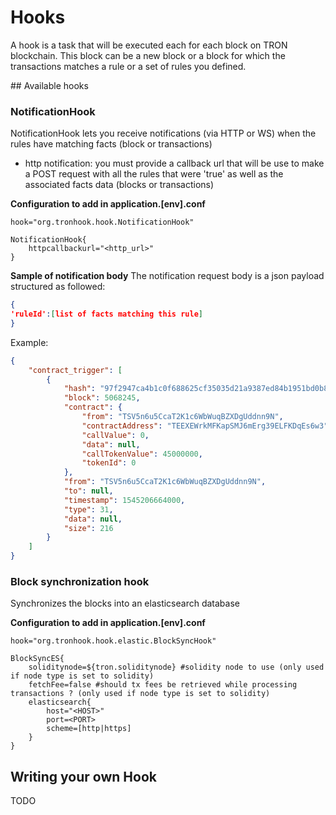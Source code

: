# Hooks

A hook is a task that will be executed each for each block on TRON blockchain. This block can be a new block or a block for which the transactions matches a rule or a set of rules you defined.

## Available hooks


### NotificationHook

NotificationHook lets you receive notifications (via HTTP or WS) when the rules have matching facts (block or transactions)

- http notification: you must provide a callback url that will be use to make a POST request with all the rules that were 'true' as well as the associated facts data (blocks or transactions)

**Configuration to add in application.[env].conf**
```
hook="org.tronhook.hook.NotificationHook"

NotificationHook{
	httpcallbackurl="<http_url>"
}
```

**Sample of notification body**
The notification request body is a json payload structured as followed:

```json
{
'ruleId':[list of facts matching this rule]
}
```
Example:

```json
{
    "contract_trigger": [
        {
            "hash": "97f2947ca4b1c0f688625cf35035d21a9387ed84b1951bd0b8375d3beb29b8d1",
            "block": 5068245,
            "contract": {
                "from": "TSV5n6u5CcaT2K1c6WbWuqBZXDgUddnn9N",
                "contractAddress": "TEEXEWrkMFKapSMJ6mErg39ELFKDqEs6w3",
                "callValue": 0,
                "data": null,
                "callTokenValue": 45000000,
                "tokenId": 0
            },
            "from": "TSV5n6u5CcaT2K1c6WbWuqBZXDgUddnn9N",
            "to": null,
            "timestamp": 1545206664000,
            "type": 31,
            "data": null,
            "size": 216
        }
    ]
}
```
### Block synchronization hook

Synchronizes the blocks into an elasticsearch database

**Configuration to add in application.[env].conf**
```
hook="org.tronhook.hook.elastic.BlockSyncHook"

BlockSyncES{
	soliditynode=${tron.soliditynode} #solidity node to use (only used if node type is set to solidity)
	fetchFee=false #should tx fees be retrieved while processing transactions ? (only used if node type is set to solidity)
	elasticsearch{
		host="<HOST>"
		port=<PORT>
		scheme=[http|https]
	}
}

```




## Writing your own Hook
TODO